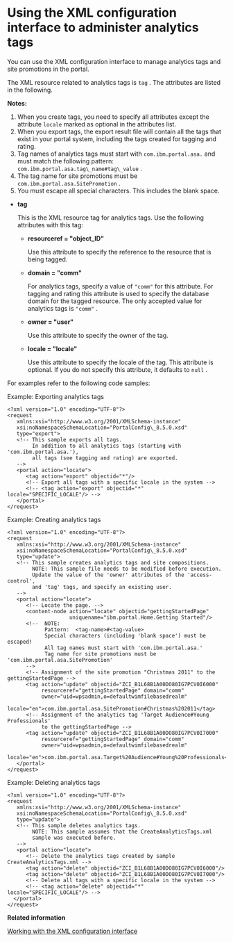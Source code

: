 # Using the XML configuration interface to administer analytics tags

You can use the XML configuration interface to manage analytics tags and site promotions in the portal.

The XML resource related to analytics tags is `tag` . The attributes are listed in the following.

**Notes:**

1.  When you create tags, you need to specify all attributes except the attribute `locale` marked as optional in the attributes list.
2.  When you export tags, the export result file will contain all the tags that exist in your portal system, including the tags created for tagging and rating.
3.  Tag names of analytics tags must start with `com.ibm.portal.asa.` and must match the following pattern: `com.ibm.portal.asa.tag\_name#tag\_value` .
4.  The tag name for site promotions must be `com.ibm.portal.asa.SitePromotion` .
5.  You must escape all special characters. This includes the blank space.

-   **tag**

    This is the XML resource tag for analytics tags. Use the following attributes with this tag:

    -   **resourceref = "object\_ID"**

        Use this attribute to specify the reference to the resource that is being tagged.

    -   **domain = "comm"**

        For analytics tags, specify a value of `"comm"` for this attribute. For tagging and rating this attribute is used to specify the database domain for the tagged resource. The only accepted value for analytics tags is `"comm"` .

    -   **owner = "user"**

        Use this attribute to specify the owner of the tag.

    -   **locale = "locale"**

        Use this attribute to specify the locale of the tag. This attribute is optional. If you do not specify this attribute, it defaults to `null` .


For examples refer to the following code samples:

Example: Exporting analytics tags

```
<?xml version="1.0" encoding="UTF-8"?>
<request    
   xmlns:xsi="http://www.w3.org/2001/XMLSchema-instance"    
   xsi:noNamespaceSchemaLocation="PortalConfig\_8.5.0.xsd"    
   type="export">    
   <!-- This sample exports all tags.         
        In addition to all analytics tags (starting with 'com.ibm.portal.asa.'),
        all tags (see tagging and rating) are exported.             
   -->    
   <portal action="locate">            
      <tag action="export" objectid="*"/>        
      <!-- Export all tags with a specific locale in the system -->        
      <!-- <tag action="export" objectid="*" locale="SPECIFIC_LOCALE"/> -->    
   </portal>
</request>
```

Example: Creating analytics tags

```
<?xml version="1.0" encoding="UTF-8"?>
<request    
   xmlns:xsi="http://www.w3.org/2001/XMLSchema-instance"    
   xsi:noNamespaceSchemaLocation="PortalConfig\_8.5.0.xsd"    
   type="update">    
   <!-- This sample creates analytics tags and site compositions.             
        NOTE: This sample file needs to be modified before execution.      
        Update the value of the 'owner' attributes of the 'access-control', 
        and 'tag' tags, and specify an existing user.     
   -->      
   <portal action="locate">   
      <!-- Locate the page. -->        
      <content-node action="locate" objectid="gettingStartedPage" 
                    uniquename="ibm.portal.Home.Getting Started"/>                              
      <!--  NOTE:
            Pattern:  <tag-name>#<tag-value>   
            Special characters (including 'blank space') must be escaped!
            All tag names must start with 'com.ibm.portal.asa.'          
            Tag name for site promotions must be 'com.ibm.portal.asa.SitePromotion'         
      -->       
      <!-- Assignment of the site promotion "Christmas 2011" to the gettingStartedPage -->  
      <tag action="update" objectid="ZCI_B1L68B1A00DO80IG7PCV0I6000" 
           resourceref="gettingStartedPage" domain="comm" 
           owner="uid=wpsadmin,o=defaultwimfilebasedrealm" 
           locale="en">com.ibm.portal.asa.SitePromotion#Christmas%202011</tag>              
      <!-- Assignment of the analytics tag 'Target Audience#Young Professionals' 
           to the gettingStartedPage -->   
      <tag action="update" objectid="ZCI_B1L68B1A00DO80IG7PCV0I7000" 
           resourceref="gettingStartedPage" domain="comm" 
           owner="uid=wpsadmin,o=defaultwimfilebasedrealm" 
           locale="en">com.ibm.portal.asa.Target%20Audience#Young%20Professionals</tag>                   
   </portal>
</request>
```

Example: Deleting analytics tags

```
<?xml version="1.0" encoding="UTF-8"?>
<request    
   xmlns:xsi="http://www.w3.org/2001/XMLSchema-instance"    
   xsi:noNamespaceSchemaLocation="PortalConfig\_8.5.0.xsd"    
   type="update"> 
   <!-- This sample deletes analytics tags.   
        NOTE: This sample assumes that the CreateAnalyticsTags.xml 
        sample was executed before.       
   -->    
   <portal action="locate">        
      <!-- Delete the analytics tags created by sample CreateAnalyticsTags.xml -->        
      <tag action="delete" objectid="ZCI_B1L68B1A00DO80IG7PCV0I6000"/>        
      <tag action="delete" objectid="ZCI_B1L68B1A00DO80IG7PCV0I7000"/>        
      <!-- Delete all tags with a specific locale in the system -->        
      <!-- <tag action="delete" objectid="*" locale="SPECIFIC_LOCALE"/> -->
  </portal>
</request>

```


**Related information**  


[Working with the XML configuration interface](../admin-system/adxmltsk.md)

